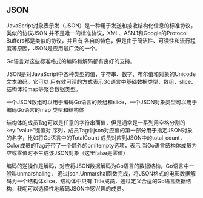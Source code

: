 
## JSON

JavaScript对象表示发（JSON）是一种用于发送和接收结构化信息的标准协议，类似的协议JSON
并不是唯一的标准协议，XML、ASN.1和Google的Protocol Buffers都是类似的协议，并且有
各自的特色，但是由于简洁性、可读性和流行程度等原因，JSON是应用最广泛的一个。

Go语言对这些标准格式的编码和解码都有良好的支持。

JSON是对JavaScript中各种类型的值，字符串、数字、布尔值和对象的Unicode文本编码。它可以
用有效可读的方式表示Go语言中基础数据类型、数组、slice、结构体和map等聚合数据类型。

一个JSON数组可以用于编码Go语言的数组和slice，一个JSON对象类型可以用于编码Go语言的map
类型和结构体

结构体的成员Tag可以是任意的字符串面值，但是通常是一系列用空格分割的key:"value"键值对
序列，成员Tag中json对应值的第一部分用于指定JSON对象的名字，比如将Go语言中的TotalCount
成员对应到JSON中的total_count，Color成员的Tag还带了一个额外的omitempty选项，表示
当Go语言结构体成员为空或零值时不生成该JSON对象（这里false是零值）

编码的逆操作是解码，对应将JSON数据解码为Go语言的数据结构，Go语言中一般叫unmarshaling，
通过json.Unmarshal函数完成，将JSON格式的电影数据解码为一个结构体slice，结构体中只有
Title成员，通过定义合适的Go语言数据结构，我呢可以选择性地解码JSON中感兴趣的成员。




















